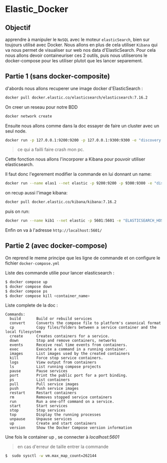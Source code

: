 # Elastic_Docker

## Objectif

apprendre à manipuler le `NoSQL` avec le moteur `elasticSearch`, bien sur toujours utilisé avec Docker.
Nous allons en plus de cela utiliser `Kibana` qui va nous permet de visualiser sur web nos data d'ElasticSearch. Pour cela nous allons devoir containeuriser ces 2 outils, puis nous utiliserons le docker-compose pour les utiliser plutot que les lancer separement.

## Partie 1 (sans docker-composite)

d'abords nous allons recuperer une image docker d'ElasticSearch :

```bash
docker pull docker.elastic.co/elasticsearch/elasticsearch:7.16.2
```

On creer un reseau pour notre BDD

```bash
docker network create
```

Ensuite nous allons comme dans la doc essayer de faire un cluster avec un seul node.

```bash
docker run -p 127.0.0.1:9200:9200 -p 127.0.0.1:9300:9300 -e "discovery.type=single-node" docker.elastic.co/elasticsearch/elasticsearch:7.16.2
```

> ce qui a failli faire crash mon pc.

Cette fonction nous allons l'incorporer a Kibana pour pouvoir utiliser elasticsearch.

Il faut donc l'egerement modifier la commande en lui donnant un name:

```bash
docker run --name elas1 --net elastic -p 9200:9200 -p 9300:9300 -e "discovery.type=single-node" docker.elastic.co/elasticsearch/elasticsearch:7.16.2
```

on recup aussi l'image kibana:

```bash
docker pull docker.elastic.co/kibana/kibana:7.16.2
```

puis on run:

```bash
docker run --name kib1 --net elastic -p 5601:5601 -e "ELASTICSEARCH_HOSTS=http://elas1:9200" docker.elastic.co/kibana/kibana:7.16.2
```

Enfin on va à l'adresse `http://localhost:5601/`

## Partie 2 (avec docker-compose)

On reprend le meme principe que les ligne de commande et on configure le fichier `docker-compose.yml`

Liste des commande utilie pour lancer elasticsearch :

```bash
$ docker compose up
$ docker compose down
$ docker compose ps
$ docker compose kill <container_name>
```

Liste complete de la doc :

```
Commands:
  build       Build or rebuild services
  convert     Converts the compose file to platform's canonical format
  cp          Copy files/folders between a service container and the local filesystem
  create      Creates containers for a service.
  down        Stop and remove containers, networks
  events      Receive real time events from containers.
  exec        Execute a command in a running container.
  images      List images used by the created containers
  kill        Force stop service containers.
  logs        View output from containers
  ls          List running compose projects
  pause       Pause services
  port        Print the public port for a port binding.
  ps          List containers
  pull        Pull service images
  push        Push service images
  restart     Restart containers
  rm          Removes stopped service containers
  run         Run a one-off command on a service.
  start       Start services
  stop        Stop services
  top         Display the running processes
  unpause     Unpause services
  up          Create and start containers
  version     Show the Docker Compose version information
```

Une fois le container up , se connecter à _localhost:5601_

> en cas d'erreur de taille entrer la commande

```bash
$  sudo sysctl -w vm.max_map_count=262144
```

